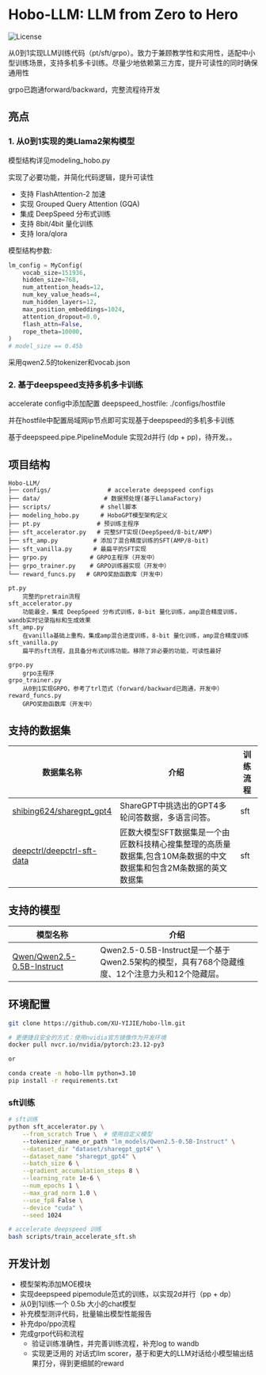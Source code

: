 # Hobo-LLM: LLM from Zero to Hero

![License](https://img.shields.io/badge/License-Apache%202.0-green)

从0到1实现LLM训练代码（pt/sft/grpo）。致力于兼顾教学性和实用性，适配中小型训练场景，支持多机多卡训练。尽量少地依赖第三方库，提升可读性的同时确保通用性

grpo已跑通forward/backward，完整流程待开发

## 亮点

### 1. 从0到1实现的类Llama2架构模型
模型结构详见modeling_hobo.py

实现了必要功能，并简化代码逻辑，提升可读性
- 支持 FlashAttention-2 加速
- 实现 Grouped Query Attention (GQA)
- 集成 DeepSpeed 分布式训练
- 支持 8bit/4bit 量化训练
- 支持 lora/qlora

模型结构参数:
```python
lm_config = MyConfig(
    vocab_size=151936,
    hidden_size=768,
    num_attention_heads=12,
    num_key_value_heads=4,
    num_hidden_layers=12,
    max_position_embeddings=1024,
    attention_dropout=0.0,
    flash_attn=False,
    rope_theta=10000,
)
# model_size == 0.45b
```
采用qwen2.5的tokenizer和vocab.json

### 2. 基于deepspeed支持多机多卡训练
    
accelerate config中添加配置
    deepspeed_hostfile: ./configs/hostfile

并在hostfile中配置局域网ip节点即可实现基于deepspeed的多机多卡训练

基于deepspeed.pipe.PipelineModule 实现2d并行 (dp + pp)，待开发。。

## 项目结构

```
Hobo-LLM/
├── configs/                # accelerate deepspeed configs
├── data/                  # 数据预处理(基于LlamaFactory)
├── scripts/              # shell脚本
├── modeling_hobo.py      # HoboGPT模型架构定义
├── pt.py                # 预训练主程序
├── sft_accelerator.py   # 完整SFT实现(DeepSpeed/8-bit/AMP)
├── sft_amp.py          # 添加了混合精度训练的SFT(AMP/8-bit)
├── sft_vanilla.py      # 最扁平的SFT实现
├── grpo.py            # GRPO主程序（开发中）
├── grpo_trainer.py    # GRPO训练器实现（开发中）
└── reward_funcs.py   # GRPO奖励函数库（开发中）

pt.py              
    完整的pretrain流程
sft_accelerator.py 
    功能最全，集成 DeepSpeed 分布式训练，8-bit 量化训练，amp混合精度训练，wandb实时记录指标和生成效果
sft_amp.py 
    在vanilla基础上重构，集成amp混合进度训练，8-bit 量化训练，amp混合精度训练
sft_vanilla.py
    扁平的sft流程，且具备分布式训练功能。移除了非必要的功能，可读性最好

grpo.py 
    grpo主程序
grpo_trainer.py
    从0到1实现GRPO，参考了trl范式（forward/backward已跑通，开发中）
reward_funcs.py
    GRPO奖励函数库（开发中）
```

## 支持的数据集
| 数据集名称     | 介绍               | 训练流程               |
| ---------------- | -------------------- | -------------------- |
|[shibing624/sharegpt_gpt4](https://huggingface.co/datasets/shibing624/sharegpt_gpt4)| ShareGPT中挑选出的GPT4多轮问答数据，多语言问答。|sft               |
|[deepctrl/deepctrl-sft-data](https://www.modelscope.cn/datasets/deepctrl/deepctrl-sft-data/summary)|匠数大模型SFT数据集是一个由匠数科技精心搜集整理的高质量数据集,包含10M条数据的中文数据集和包含2M条数据的英文数据集|sft               |

## 支持的模型
| 模型名称     | 介绍               |
| ---------------- | -------------------- |
|[Qwen/Qwen2.5-0.5B-Instruct](https://huggingface.co/Qwen/Qwen2.5-0.5B-Instruct)|Qwen2.5-0.5B-Instruct是一个基于Qwen2.5架构的模型，具有768个隐藏维度、12个注意力头和12个隐藏层。|

## 环境配置
```bash
git clone https://github.com/XU-YIJIE/hobo-llm.git

# 更便捷且安全的方式：使用nvidia官方镜像作为开发环境
docker pull nvcr.io/nvidia/pytorch:23.12-py3

or

conda create -n hobo-llm python=3.10
pip install -r requirements.txt
```

### sft训练

```bash
# sft训练
python sft_accelerator.py \
    --from_scratch True \  # 使用自定义模型
    --tokenizer_name_or_path "lm_models/Qwen2.5-0.5B-Instruct" \
    --dataset_dir "dataset/sharegpt_gpt4" \
    --dataset_name "sharegpt_gpt4" \
    --batch_size 6 \
    --gradient_accumulation_steps 8 \
    --learning_rate 1e-6 \
    --num_epochs 1 \
    --max_grad_norm 1.0 \
    --use_fp8 False \
    --device "cuda" \
    --seed 1024

# accelerate deepspeed 训练
bash scripts/train_accelerate_sft.sh
```

## 开发计划
- 模型架构添加MOE模块
- 实现deepspeed pipemodule范式的训练，以实现2d并行（pp + dp）
- 从0到1训练一个 0.5b 大小的chat模型
- 补充模型测评代码，批量输出模型性能报告
- 补充dpo/ppo流程
- 完成grpo代码和流程
    - 验证训练准确性，并完善训练流程，补充log to wandb
    - 实现更泛用的 对话式llm scorer，基于和更大的LLM对话给小模型输出结果打分，得到更细腻的reward